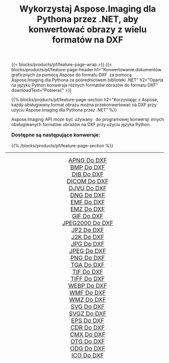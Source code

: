 ﻿---
title: Wykorzystaj Aspose.Imaging dla Pythona przez .NET, aby konwertować obrazy z wielu formatów na DXF 
weight: 3920
url: /pl/python-net/conversion/to/dxf/ 
lang: pl
langdirlevel: 2
locales: zh-hans,ja,it,ru,de,es,fr,nl,id,lt,pl,pt,vi,tr,ko,zh-hant,ar,hi,th,sv,cs,uk,he
description: Możesz użyć Aspose.Imaging dla Pythona za pośrednictwem biblioteki .NET, aby przekonwertować z różnych formatów na DXF
---

{{< blocks/products/pf/feature-page-wrap >}}
{{< blocks/products/pf/feature-page-header h1="Konwertowanie dokumentów graficznych za pomocą Aspose do formatu DXF  za pomocą Aspose.Imaging dla Pythona za pośrednictwem biblioteki .NET" h2="Oparta na języku Python konwersja różnych formatów obrazów do formatu DXF" downloadText="Pobierać" >}}


{{% blocks/products/pf/feature-page-section  h2="Korzystając z Aspose, każdy obsługiwany format obrazu można przekonwertować na DXF przy użyciu Aspose.Imaging dla Pythona przez .NET" %}}
<p align=justify>Aspose.Imaging API może być używany  do programowej konwersji innych obsługiwanych formatów obrazów na DXF przy użyciu języka Python.</p>
<h3 style="margin-top:16px;">
Dostępne są następujące konwersje:
</h3>
{{% /blocks/products/pf/feature-page-section %}}
<div class="container-fluid productfamilypage bg-gray">
    <div class="convertypes bg-gray agp-content section">
        <div class="container">
		<hr style="margin-left:-20px;"/>
		<div class="row other-converters" style="gap: 10px;font-size: 19px;text-align:center;">
		    <div class='col-md-3 other-converter remove-lp remove-rp'><a href="/imaging/pl/python-net/conversion/apng-to-dxf/" style="padding:15px;">APNG Do DXF</a></div>
<div class='col-md-3 other-converter remove-lp remove-rp'><a href="/imaging/pl/python-net/conversion/bmp-to-dxf/" style="padding:15px;">BMP Do DXF</a></div>
<div class='col-md-3 other-converter remove-lp remove-rp'><a href="/imaging/pl/python-net/conversion/dib-to-dxf/" style="padding:15px;">DIB Do DXF</a></div>
<div class='col-md-3 other-converter remove-lp remove-rp'><a href="/imaging/pl/python-net/conversion/dicom-to-dxf/" style="padding:15px;">DICOM Do DXF</a></div>
<div class='col-md-3 other-converter remove-lp remove-rp'><a href="/imaging/pl/python-net/conversion/djvu-to-dxf/" style="padding:15px;">DJVU Do DXF</a></div>
<div class='col-md-3 other-converter remove-lp remove-rp'><a href="/imaging/pl/python-net/conversion/dng-to-dxf/" style="padding:15px;">DNG Do DXF</a></div>
<div class='col-md-3 other-converter remove-lp remove-rp'><a href="/imaging/pl/python-net/conversion/emf-to-dxf/" style="padding:15px;">EMF Do DXF</a></div>
<div class='col-md-3 other-converter remove-lp remove-rp'><a href="/imaging/pl/python-net/conversion/emz-to-dxf/" style="padding:15px;">EMZ Do DXF</a></div>
<div class='col-md-3 other-converter remove-lp remove-rp'><a href="/imaging/pl/python-net/conversion/gif-to-dxf/" style="padding:15px;">GIF Do DXF</a></div>
<div class='col-md-3 other-converter remove-lp remove-rp'><a href="/imaging/pl/python-net/conversion/jpeg2000-to-dxf/" style="padding:15px;">JPEG2000 Do DXF</a></div>
<div class='col-md-3 other-converter remove-lp remove-rp'><a href="/imaging/pl/python-net/conversion/jp2-to-dxf/" style="padding:15px;">JP2 Do DXF</a></div>
<div class='col-md-3 other-converter remove-lp remove-rp'><a href="/imaging/pl/python-net/conversion/j2k-to-dxf/" style="padding:15px;">J2K Do DXF</a></div>
<div class='col-md-3 other-converter remove-lp remove-rp'><a href="/imaging/pl/python-net/conversion/jpg-to-dxf/" style="padding:15px;">JPG Do DXF</a></div>
<div class='col-md-3 other-converter remove-lp remove-rp'><a href="/imaging/pl/python-net/conversion/jpeg-to-dxf/" style="padding:15px;">JPEG Do DXF</a></div>
<div class='col-md-3 other-converter remove-lp remove-rp'><a href="/imaging/pl/python-net/conversion/png-to-dxf/" style="padding:15px;">PNG Do DXF</a></div>
<div class='col-md-3 other-converter remove-lp remove-rp'><a href="/imaging/pl/python-net/conversion/tga-to-dxf/" style="padding:15px;">TGA Do DXF</a></div>
<div class='col-md-3 other-converter remove-lp remove-rp'><a href="/imaging/pl/python-net/conversion/tif-to-dxf/" style="padding:15px;">TIF Do DXF</a></div>
<div class='col-md-3 other-converter remove-lp remove-rp'><a href="/imaging/pl/python-net/conversion/tiff-to-dxf/" style="padding:15px;">TIFF Do DXF</a></div>
<div class='col-md-3 other-converter remove-lp remove-rp'><a href="/imaging/pl/python-net/conversion/webp-to-dxf/" style="padding:15px;">WEBP Do DXF</a></div>
<div class='col-md-3 other-converter remove-lp remove-rp'><a href="/imaging/pl/python-net/conversion/wmf-to-dxf/" style="padding:15px;">WMF Do DXF</a></div>
<div class='col-md-3 other-converter remove-lp remove-rp'><a href="/imaging/pl/python-net/conversion/wmz-to-dxf/" style="padding:15px;">WMZ Do DXF</a></div>
<div class='col-md-3 other-converter remove-lp remove-rp'><a href="/imaging/pl/python-net/conversion/svg-to-dxf/" style="padding:15px;">SVG Do DXF</a></div>
<div class='col-md-3 other-converter remove-lp remove-rp'><a href="/imaging/pl/python-net/conversion/svgz-to-dxf/" style="padding:15px;">SVGZ Do DXF</a></div>
<div class='col-md-3 other-converter remove-lp remove-rp'><a href="/imaging/pl/python-net/conversion/eps-to-dxf/" style="padding:15px;">EPS Do DXF</a></div>
<div class='col-md-3 other-converter remove-lp remove-rp'><a href="/imaging/pl/python-net/conversion/cdr-to-dxf/" style="padding:15px;">CDR Do DXF</a></div>
<div class='col-md-3 other-converter remove-lp remove-rp'><a href="/imaging/pl/python-net/conversion/cmx-to-dxf/" style="padding:15px;">CMX Do DXF</a></div>
<div class='col-md-3 other-converter remove-lp remove-rp'><a href="/imaging/pl/python-net/conversion/otg-to-dxf/" style="padding:15px;">OTG Do DXF</a></div>
<div class='col-md-3 other-converter remove-lp remove-rp'><a href="/imaging/pl/python-net/conversion/odg-to-dxf/" style="padding:15px;">ODG Do DXF</a></div>
<div class='col-md-3 other-converter remove-lp remove-rp'><a href="/imaging/pl/python-net/conversion/ico-to-dxf/" style="padding:15px;">ICO Do DXF</a></div>
                </div>
        </div>
    </div>
</div>
<br/>

